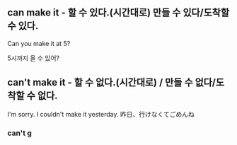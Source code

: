 ## can make it - 할 수 있다.(시간대로) 만들 수 있다/도착할 수 있다.


Can you make it at 5?

5시까지 올 수 있어?






## can't make it - 할 수 없다.(시간대로) / 만들 수 없다/도착할 수 없다.

I'm sorry. I couldn't make it yesterday. 昨日、行けなくてごめんね


### can't g